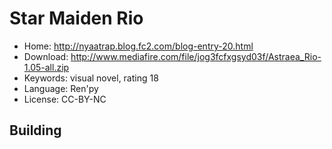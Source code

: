 # Star Maiden Rio

- Home: http://nyaatrap.blog.fc2.com/blog-entry-20.html
- Download: http://www.mediafire.com/file/jog3fcfxgsyd03f/Astraea_Rio-1.05-all.zip
- Keywords: visual novel, rating 18
- Language: Ren'py
- License: CC-BY-NC

## Building


